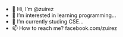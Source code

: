 - 👋 Hi, I’m @zuirez
- 👀 I’m interested in learning programming...
- 🌱 I’m currently studing CSE...
- 📫 How to reach me? facebook.com/zuirez
